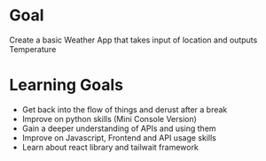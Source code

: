 # Goal
Create a basic Weather App that takes input of location and outputs Temperature

# Learning Goals
- Get back into the flow of things and derust after a break
- Improve on python skills (Mini Console Version)
- Gain a deeper understanding of APIs and using them 
- Improve on Javascript, Frontend and API usage skills
- Learn about react library and tailwait framework